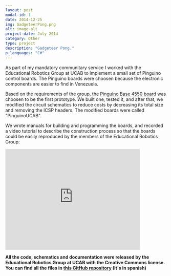 ```yaml
---
layout: post
modal-id: 1
date: 2014-12-25
img: GadgeteerPong.png
alt: image-alt
project-date: July 2014
category: Other
type: project
description: "Gadgeteer Pong."
p_languages: "C#"
---
```


As part of my mandatory communitary service I worked with the Educational Robotics Group at UCAB to implement a small set of Pinguino 
control boards. The Pinguino boards were choosen because the electronic components are easier to find in Venezuela.

Based on the requirements of the group, the <a href="https://github.com/PinguinoBase/Pinguino-Base-4550">Pinguino Base 4550 board</a>
was choosen to be the first prototype. We built one, tested it, and after that, we modified the circuit schematics to reduce costs by
decreasing its total size and removing the ICSP headers. The modified boards were called "PinguinoUCAB".

We wrote manuals for building and programming the boards, and recorded a video tutorial to describe the construction process so that 
the boards could be easily reproduced by the members of the Educational Robotics Group:

<embed width="420" height="315"
src="http://www.youtube.com/watch?v=QoQYBjscoxM">

<b>All the code, schematics and documentation were released by the Educational Robotics Group at UCAB with the Creative Commons license. You can find all the files in <a href="https://github.com/YoshuaNava/GrupoRoboticaEducativaUCAB">this GitHub repository</a> (It's in spanish) </b>
